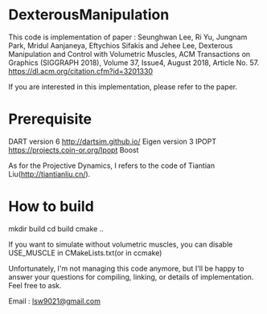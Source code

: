 # DexterousManipulation

This code is implementation of paper : 
Seunghwan Lee, Ri Yu, Jungnam Park, Mridul Aanjaneya, Eftychios Sifakis and Jehee Lee, 
Dexterous Manipulation and Control with Volumetric Muscles, 
ACM Transactions on Graphics (SIGGRAPH 2018), Volume 37, Issue4, August 2018, Article No. 57. 
https://dl.acm.org/citation.cfm?id=3201330

If you are interested in this implementation, please refer to the paper.

# Prerequisite

DART version 6 http://dartsim.github.io/ 
Eigen version 3
IPOPT https://projects.coin-or.org/Ipopt
Boost

As for the Projective Dynamics, I refers to the code of Tiantian Liu(http://tiantianliu.cn/).

# How to build

mkdir build 
cd build
cmake ..

If you want to simulate without volumetric muscles, you can disable USE_MUSCLE in CMakeLists.txt(or in ccmake)

Unfortunately, I'm not managing this code anymore, but I'll be happy to answer your questions for compiling, linking, or details of implementation. Feel free to ask. 

Email : lsw9021@gmail.com
